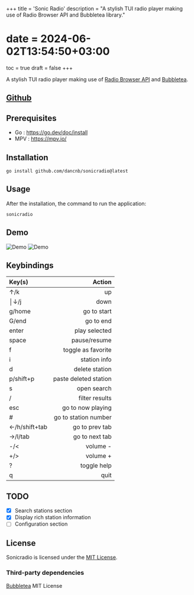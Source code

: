 +++
title = 'Sonic Radio'
description = "A stylish TUI radio player making use of Radio Browser API and Bubbletea library."
# date = 2024-06-02T13:54:50+03:00
toc = true
draft = false
+++

A stylish TUI radio player making use of [Radio Browser API](https://www.radio-browser.info/) and [Bubbletea](https://github.com/charmbracelet/bubbletea).

## [Github](https://github.com/dancnb/sonicradio)

## Prerequisites

* Go : https://go.dev/doc/install
* MPV  : https://mpv.io/

## Installation

    go install github.com/dancnb/sonicradio@latest

## Usage

After the installation, the command to run the application:

    sonicradio

## Demo

![ Demo](/sonicradio.png)
![ Demo](/demo.gif)

## Keybindings

| Key(s)          |                          Action |
|:----------------|--------------------------------:|
|↑/k              |                              up |
│↓/j              |                            down |
|g/home           |                     go to start |
|G/end            |                       go to end |
|enter            |                   play selected |
|space            |                    pause/resume |
|f                |              toggle as favorite |
|i                |                    station info |
|d                |                  delete station |
|p/shift+p        |           paste deleted station |
|s                |                     open search |
|/                |                  filter results |
|esc              |               go to now playing |
|#                |            go to station number |
|←/h/shift+tab    |                  go to prev tab |
|→/l/tab          |                  go to next tab |
|-/<              |                        volume - |
|+/>              |                        volume + |
|?                |                     toggle help |
|q                |                            quit |

## TODO

- [x] Search stations section
- [x] Display rich station information
- [ ] Configuration section

## License

Sonicradio is licensed under the [MIT License](LICENSE).

### Third-party dependencies

[Bubbletea](https://github.com/charmbracelet/bubbletea/blob/master/LICENSE) MIT License
